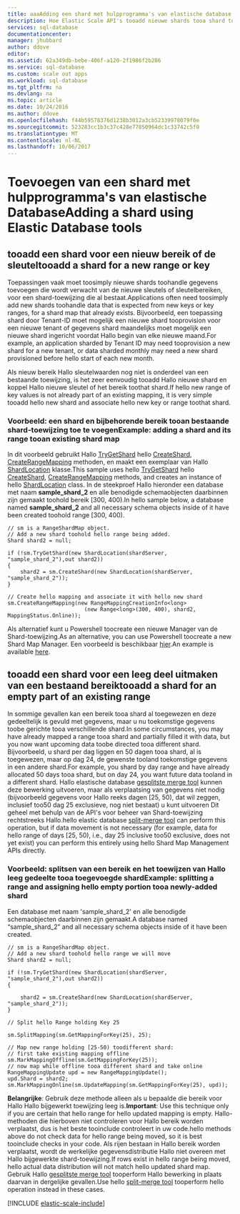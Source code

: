 ```yaml
---
title: aaaAdding een shard met hulpprogramma's van elastische database | Microsoft Docs
description: Hoe Elastic Scale API's tooadd nieuwe shards tooa shard toouse instelt.
services: sql-database
documentationcenter: 
manager: jhubbard
author: ddove
editor: 
ms.assetid: 62a349db-bebe-406f-a120-2f1986f2b286
ms.service: sql-database
ms.custom: scale out apps
ms.workload: sql-database
ms.tgt_pltfrm: na
ms.devlang: na
ms.topic: article
ms.date: 10/24/2016
ms.author: ddove
ms.openlocfilehash: f44b59578376d1238b3012a3cb52339978079f0e
ms.sourcegitcommit: 523283cc1b3c37c428e77850964dc1c33742c5f0
ms.translationtype: MT
ms.contentlocale: nl-NL
ms.lasthandoff: 10/06/2017
---
```

# <a name="adding-a-shard-using-elastic-database-tools"></a><span data-ttu-id="884cd-103">Toevoegen van een shard met hulpprogramma's van elastische Database</span><span class="sxs-lookup"><span data-stu-id="884cd-103">Adding a shard using Elastic Database tools</span></span>
## <a name="tooadd-a-shard-for-a-new-range-or-key"></a><span data-ttu-id="884cd-104">tooadd een shard voor een nieuw bereik of de sleutel</span><span class="sxs-lookup"><span data-stu-id="884cd-104">tooadd a shard for a new range or key</span></span>
<span data-ttu-id="884cd-105">Toepassingen vaak moet toosimply nieuwe shards toohandle gegevens toevoegen die wordt verwacht van de nieuwe sleutels of sleutelbereiken, voor een shard-toewijzing die al bestaat.</span><span class="sxs-lookup"><span data-stu-id="884cd-105">Applications often need toosimply add new shards toohandle data that is expected from new keys or key ranges, for a shard map that already exists.</span></span> <span data-ttu-id="884cd-106">Bijvoorbeeld, een toepassing shard door Tenant-ID moet mogelijk een nieuwe shard tooprovision voor een nieuwe tenant of gegevens shard maandelijks moet mogelijk een nieuwe shard ingericht voordat Hallo begin van elke nieuwe maand.</span><span class="sxs-lookup"><span data-stu-id="884cd-106">For example, an application sharded by Tenant ID may need tooprovision a new shard for a new tenant, or data sharded monthly may need a new shard provisioned before hello start of each new month.</span></span> 

<span data-ttu-id="884cd-107">Als nieuw bereik Hallo sleutelwaarden nog niet is onderdeel van een bestaande toewijzing, is het zeer eenvoudig tooadd Hallo nieuwe shard en koppel Hallo nieuwe sleutel of het bereik toothat shard.</span><span class="sxs-lookup"><span data-stu-id="884cd-107">If hello new range of key values is not already part of an existing mapping, it is very simple tooadd hello new shard and associate hello new key or range toothat shard.</span></span> 

### <a name="example--adding-a-shard-and-its-range-tooan-existing-shard-map"></a><span data-ttu-id="884cd-108">Voorbeeld: een shard en bijbehorende bereik tooan bestaande shard-toewijzing toe te voegen</span><span class="sxs-lookup"><span data-stu-id="884cd-108">Example:  adding a shard and its range tooan existing shard map</span></span>
<span data-ttu-id="884cd-109">In dit voorbeeld gebruikt Hallo [TryGetShard](https://msdn.microsoft.com/library/azure/dn823929.aspx) hello [CreateShard](https://msdn.microsoft.com/library/azure/microsoft.azure.sqldatabase.elasticscale.shardmanagement.shardmap.createshard.aspx), [CreateRangeMapping](https://msdn.microsoft.com/library/azure/dn807221.aspx#M:Microsoft.Azure.SqlDatabase.ElasticScale.ShardManagement.RangeShardMap`1.CreateRangeMapping\(Microsoft.Azure.SqlDatabase.ElasticScale.ShardManagement.RangeMappingCreationInfo{`0}\)) methoden, en maakt een exemplaar van Hallo [ShardLocation](https://msdn.microsoft.com/library/azure/microsoft.azure.sqldatabase.elasticscale.shardmanagement.shardlocation.shardlocation.aspx#M:Microsoft.Azure.SqlDatabase.ElasticScale.ShardManagement.ShardLocation.) klasse.</span><span class="sxs-lookup"><span data-stu-id="884cd-109">This sample uses hello [TryGetShard](https://msdn.microsoft.com/library/azure/dn823929.aspx) hello [CreateShard](https://msdn.microsoft.com/library/azure/microsoft.azure.sqldatabase.elasticscale.shardmanagement.shardmap.createshard.aspx), [CreateRangeMapping](https://msdn.microsoft.com/library/azure/dn807221.aspx#M:Microsoft.Azure.SqlDatabase.ElasticScale.ShardManagement.RangeShardMap`1.CreateRangeMapping\(Microsoft.Azure.SqlDatabase.ElasticScale.ShardManagement.RangeMappingCreationInfo{`0}\)) methods, and creates an instance of hello [ShardLocation](https://msdn.microsoft.com/library/azure/microsoft.azure.sqldatabase.elasticscale.shardmanagement.shardlocation.shardlocation.aspx#M:Microsoft.Azure.SqlDatabase.ElasticScale.ShardManagement.ShardLocation.) class.</span></span> <span data-ttu-id="884cd-110">In de steekproef Hallo hieronder een database met naam **sample_shard_2** en alle benodigde schemaobjecten daarbinnen zijn gemaakt toohold bereik [300, 400).</span><span class="sxs-lookup"><span data-stu-id="884cd-110">In hello sample below, a database named **sample_shard_2** and all necessary schema objects inside of it have been created toohold range [300, 400).</span></span>  

    // sm is a RangeShardMap object.
    // Add a new shard toohold hello range being added. 
    Shard shard2 = null; 

    if (!sm.TryGetShard(new ShardLocation(shardServer, "sample_shard_2"),out shard2)) 
    { 
        shard2 = sm.CreateShard(new ShardLocation(shardServer, "sample_shard_2"));  
    } 

    // Create hello mapping and associate it with hello new shard 
    sm.CreateRangeMapping(new RangeMappingCreationInfo<long> 
                            (new Range<long>(300, 400), shard2, MappingStatus.Online)); 


<span data-ttu-id="884cd-111">Als alternatief kunt u Powershell toocreate een nieuwe Manager van de Shard-toewijzing.</span><span class="sxs-lookup"><span data-stu-id="884cd-111">As an alternative, you can use Powershell toocreate a new Shard Map Manager.</span></span> <span data-ttu-id="884cd-112">Een voorbeeld is beschikbaar [hier](https://gallery.technet.microsoft.com/scriptcenter/Azure-SQL-DB-Elastic-731883db).</span><span class="sxs-lookup"><span data-stu-id="884cd-112">An example is available [here](https://gallery.technet.microsoft.com/scriptcenter/Azure-SQL-DB-Elastic-731883db).</span></span>

## <a name="tooadd-a-shard-for-an-empty-part-of-an-existing-range"></a><span data-ttu-id="884cd-113">tooadd een shard voor een leeg deel uitmaken van een bestaand bereik</span><span class="sxs-lookup"><span data-stu-id="884cd-113">tooadd a shard for an empty part of an existing range</span></span>
<span data-ttu-id="884cd-114">In sommige gevallen kan een bereik tooa shard al toegewezen en deze gedeeltelijk is gevuld met gegevens, maar u nu toekomstige gegevens toobe gerichte tooa verschillende shard.</span><span class="sxs-lookup"><span data-stu-id="884cd-114">In some circumstances, you may have already mapped a range tooa shard and partially filled it with data, but you now want upcoming data toobe directed tooa different shard.</span></span> <span data-ttu-id="884cd-115">Bijvoorbeeld, u shard per dag liggen en 50 dagen tooa shard, al is toegewezen, maar op dag 24, de gewenste tooland toekomstige gegevens in een andere shard.</span><span class="sxs-lookup"><span data-stu-id="884cd-115">For example, you shard by day range and have already allocated 50 days tooa shard, but on day 24, you want future data tooland in a different shard.</span></span> <span data-ttu-id="884cd-116">Hallo elastische database [gesplitste merge tool](sql-database-elastic-scale-overview-split-and-merge.md) kunnen deze bewerking uitvoeren, maar als verplaatsing van gegevens niet nodig (bijvoorbeeld gegevens voor Hallo reeks dagen [25, 50), dat wil zeggen, inclusief too50 dag 25 exclusieve, nog niet bestaat) u kunt uitvoeren Dit geheel met behulp van de API's voor beheer van Shard-toewijzing rechtstreeks Hallo.</span><span class="sxs-lookup"><span data-stu-id="884cd-116">hello elastic database [split-merge tool](sql-database-elastic-scale-overview-split-and-merge.md) can perform this operation, but if data movement is not necessary (for example, data for hello range of days [25, 50), i.e., day 25 inclusive too50 exclusive, does not yet exist) you can perform this entirely using hello Shard Map Management APIs directly.</span></span>

### <a name="example-splitting-a-range-and-assigning-hello-empty-portion-tooa-newly-added-shard"></a><span data-ttu-id="884cd-117">Voorbeeld: splitsen van een bereik en het toewijzen van Hallo leeg gedeelte tooa toegevoegde shard</span><span class="sxs-lookup"><span data-stu-id="884cd-117">Example: splitting a range and assigning hello empty portion tooa newly-added shard</span></span>
<span data-ttu-id="884cd-118">Een database met naam 'sample_shard_2' en alle benodigde schemaobjecten daarbinnen zijn gemaakt.</span><span class="sxs-lookup"><span data-stu-id="884cd-118">A database named “sample_shard_2” and all necessary schema objects inside of it have been created.</span></span>  

    // sm is a RangeShardMap object.
    // Add a new shard toohold hello range we will move 
    Shard shard2 = null; 

    if (!sm.TryGetShard(new ShardLocation(shardServer, "sample_shard_2"),out shard2)) 
    { 

        shard2 = sm.CreateShard(new ShardLocation(shardServer, "sample_shard_2"));  
    } 

    // Split hello Range holding Key 25 

    sm.SplitMapping(sm.GetMappingForKey(25), 25); 

    // Map new range holding [25-50) toodifferent shard: 
    // first take existing mapping offline 
    sm.MarkMappingOffline(sm.GetMappingForKey(25)); 
    // now map while offline tooa different shard and take online 
    RangeMappingUpdate upd = new RangeMappingUpdate(); 
    upd.Shard = shard2; 
    sm.MarkMappingOnline(sm.UpdateMapping(sm.GetMappingForKey(25), upd)); 

<span data-ttu-id="884cd-119">**Belangrijke**: Gebruik deze methode alleen als u bepaalde die bereik voor Hallo Hallo bijgewerkt toewijzing leeg is.</span><span class="sxs-lookup"><span data-stu-id="884cd-119">**Important**:  Use this technique only if you are certain that hello range for hello updated mapping is empty.</span></span>  <span data-ttu-id="884cd-120">Hallo-methoden die hierboven niet controleren voor Hallo bereik worden verplaatst, dus is het beste tooinclude controleert in uw code.</span><span class="sxs-lookup"><span data-stu-id="884cd-120">hello methods above do not check data for hello range being moved, so it is best tooinclude checks in your code.</span></span>  <span data-ttu-id="884cd-121">Als rijen bestaan in Hallo bereik worden verplaatst, wordt de werkelijke gegevensdistributie Hallo niet overeen met Hallo bijgewerkte shard-toewijzing.</span><span class="sxs-lookup"><span data-stu-id="884cd-121">If rows exist in hello range being moved, hello actual data distribution will not match hello updated shard map.</span></span> <span data-ttu-id="884cd-122">Gebruik Hallo [gesplitste merge tool](sql-database-elastic-scale-overview-split-and-merge.md) tooperform Hallo bewerking in plaats daarvan in dergelijke gevallen.</span><span class="sxs-lookup"><span data-stu-id="884cd-122">Use hello [split-merge tool](sql-database-elastic-scale-overview-split-and-merge.md) tooperform hello operation instead in these cases.</span></span>  

[!INCLUDE [elastic-scale-include](../../includes/elastic-scale-include.md)]

